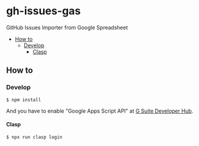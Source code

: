 # gh-issues-gas

GitHub Issues Importer from Google Spreadsheet

- [How to](#how-to)
  - [Develop](#develop)
    - [Clasp](#clasp)

## How to
### Develop

```shell
$ npm install
```

And you have to enable "Google Apps Script API" at [G Suite Developer Hub](https://script.google.com/home/usersettings).

#### Clasp

```shell
$ npx run clasp login
```
